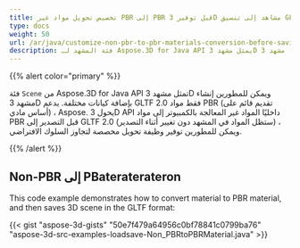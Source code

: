 ```yaml
---
title: تخصيص تحويل مواد غير PBR إلى PBR قبل توفير 3D مشاهد إلى تنسيق GLTF 2.0
type: docs
weight: 50
url: /ar/java/customize-non-pbr-to-pbr-materials-conversion-before-saving-3d-scenes-to-gltf-2-0-format/
description: فئة المشهد لـ Aspose.3D for Java API يمثل مشهد 3D ويمكن للمطورين إنشاء مشهد 3D بإضافة كيانات مختلفة.
---
```

{{% alert color="primary" %}} 

فئة `Scene` من Aspose.3D for Java API تمثل مشهد 3D ويمكن للمطورين إنشاء مشهد 3D بإضافة كيانات مختلفة. يدعم GLTF 2.0 فقط مواد PBR (تقديم قائم على أساس مادي) ، Aspose. يحول 3D API داخليًا المواد غير المعالجة بالكمبيوتر إلى مواد PBR قبل التصدير إلى GLTF 2.0 (ستظل المواد في المشهد دون تغيير أثناء التصدير) ، ويمكن للمطورين توفير وظيفة تحويل مخصصة لتجاوز السلوك الافتراضي.

{{% /alert %}} 
##  **Non-PBR إلى PBateraterateron**
This code example demonstrates how to convert material to PBR material, and then saves 3D scene in the GLTF format:

{{< gist "aspose-3d-gists" "50e7f479a64956c0bf78841c0799ba76" "aspose-3d-src-examples-loadsave-Non_PBRtoPBRMaterial.java" >}}
